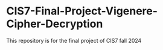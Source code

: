 # CIS7-Final-Project-Vigenere-Cipher-Decryption
This repository is for the final project of CIS7 fall 2024 
